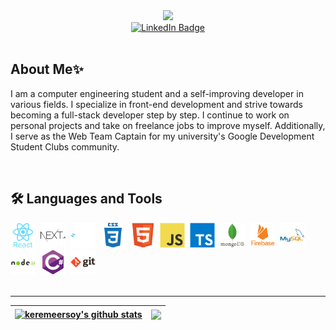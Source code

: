 
<div id="header" align="center">
  <img src="https://media.giphy.com/media/v1.Y2lkPTc5MGI3NjExOWUwOTU1YzE5N2YzNGJiNzk5N2JhZjU0MjAzZmQ2NDE4MjhlM2YzMCZlcD12MV9pbnRlcm5hbF9naWZzX2dpZklkJmN0PWc/ZVik7pBtu9dNS/giphy.gif" width="500"/>
</div>

<div id="badges" align="center" >
  <a href="https://www.linkedin.com/in/azimetkeremersoy">
    <img src="https://img.shields.io/badge/LinkedIn-blue?style=for-the-badge&logo=linkedin&logoColor=white" alt="LinkedIn Badge"/>
  </a>
</div>

<img src="https://komarev.com/ghpvc/?keremeersoy&style=flat-square&color=blue" alt=""/>



## About Me✨

I am a computer engineering student and a self-improving developer in various fields. I specialize in front-end development and strive towards becoming a full-stack developer step by step. I continue to work on personal projects and take on freelance jobs to improve myself. Additionally, I serve as the Web Team Captain for my university's Google Development Student Clubs community.

<br />



## :hammer_and_wrench: Languages and Tools 

<div>
  <img src="https://github.com/devicons/devicon/blob/master/icons/react/react-original-wordmark.svg" title="React" alt="React" width="40" height="40"/>&nbsp;
  <img src="https://github.com/devicons/devicon/blob/master/icons/nextjs/nextjs-original-wordmark.svg" title="Nextjs" alt="Nextjs" width="40" height="40"/>&nbsp;
  <img src="https://github.com/devicons/devicon/blob/master/icons/tailwindcss/tailwindcss-original-wordmark.svg" title="Tailwindcss" alt="Tailwindcss" width="40" height="40"/>&nbsp;
  <img src="https://github.com/devicons/devicon/blob/master/icons/css3/css3-plain-wordmark.svg"  title="CSS3" alt="CSS" width="40" height="40"/>&nbsp;
  <img src="https://github.com/devicons/devicon/blob/master/icons/html5/html5-original.svg" title="HTML5" alt="HTML" width="40" height="40"/>&nbsp;
  <img src="https://github.com/devicons/devicon/blob/master/icons/javascript/javascript-original.svg" title="JavaScript" alt="JavaScript" width="40" height="40"/>&nbsp;
  <img src="https://github.com/devicons/devicon/blob/master/icons/typescript/typescript-original.svg" title="TypeScript" alt="TypeScript" width="40" height="40"/>&nbsp;
  <img src="https://github.com/devicons/devicon/blob/master/icons/mongodb/mongodb-original-wordmark.svg" title="MongoDB" alt="MongoDB" width="40" height="40"/>&nbsp;
  <img src="https://github.com/devicons/devicon/blob/master/icons/firebase/firebase-plain-wordmark.svg" title="Firebase" alt="Firebase" width="40" height="40"/>&nbsp;
  <img src="https://github.com/devicons/devicon/blob/master/icons/mysql/mysql-original-wordmark.svg" title="MySQL"  alt="MySQL" width="40" height="40"/>&nbsp;
  <img src="https://github.com/devicons/devicon/blob/master/icons/nodejs/nodejs-original-wordmark.svg" title="NodeJS" alt="NodeJS" width="40" height="40"/>&nbsp;
  <img src="https://github.com/devicons/devicon/blob/master/icons/csharp/csharp-original.svg" title="Csharp" alt="Csharp" width="40" height="40"/>&nbsp;
  <img src="https://github.com/devicons/devicon/blob/master/icons/git/git-original-wordmark.svg" title="Git" **alt="Git" width="40" height="40"/>
</div>

<br />

------------


| <a href="https://github.com/keremeersoy/github-readme-stats"><img align="center" src="https://github-readme-stats.vercel.app/api?username=keremeersoy&show_icons=true&include_all_commits=true&theme=buefy&hide_border=true" alt="keremeersoy's github stats" /></a> | <a href="https://github.com/keremeersoy/github-readme-stats"><img align="center" src="https://github-readme-stats.vercel.app/api/top-langs/?username=keremeersoy&layout=compact&theme=buefy&hide_border=true" /></a> |
| ------------- | ------------- |





<!--
**keremeersoy/keremeersoy** is a ✨ _special_ ✨ repository because its `README.md` (this file) appears on your GitHub profile.

Here are some ideas to get you started:

- 🔭 I’m currently working on ...
- 🌱 I’m currently learning ...
- 👯 I’m looking to collaborate on ...
- 🤔 I’m looking for help with ...
- 💬 Ask me about ...
- 📫 How to reach me: ...
- 😄 Pronouns: ...
- ⚡ Fun fact: ...
-->
